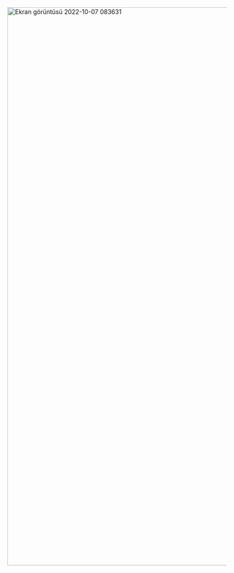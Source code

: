 <img width="1280" alt="Ekran görüntüsü 2022-10-07 083631" src="https://user-images.githubusercontent.com/55911470/194475551-5e4fc5bb-28ed-410d-b18e-0caf9fab3ae5.png">
